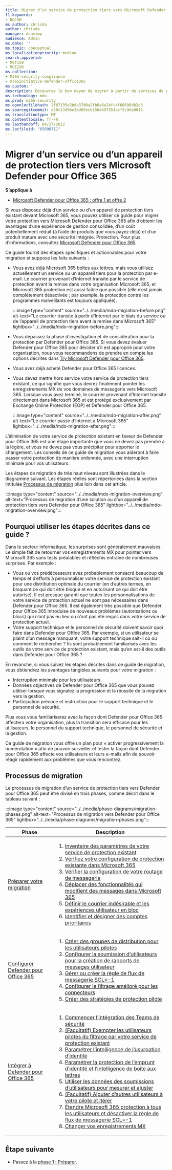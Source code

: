 ```yaml
---
title: Migrer d’un service de protection tiers vers Microsoft Defender pour Office 365
f1.keywords:
- NOCSH
ms.author: chrisda
author: chrisda
manager: dansimp
audience: Admin
ms.date: ''
ms.topic: conceptual
ms.localizationpriority: medium
search.appverid:
- MET150
- MOE150
ms.collection:
- M365-security-compliance
- m365initiative-defender-office365
ms.custom: ''
description: Découvrez le bon moyen de migrer à partir de services de protection tiers ou d’appareils tels que Google Postini, le pare-feu de courrier indésirable et de virus Barracuda ou Cisco IronPort pour Microsoft Defender pour Office 365 protection.
ms.technology: mdo
ms.prod: m365-security
ms.openlocfilehash: 2f67135e2b8a3700a2fb6a6e24fc4f66696db2e3
ms.sourcegitcommit: e50c13d9be3ed05ecb156d497551acf2c9da9015
ms.translationtype: MT
ms.contentlocale: fr-FR
ms.lasthandoff: 04/27/2022
ms.locfileid: "65098711"
---
```

# <a name="migrate-from-a-third-party-protection-service-or-device-to-microsoft-defender-for-office-365"></a>Migrer d’un service ou d’un appareil de protection tiers vers Microsoft Defender pour Office 365

**S’applique à**
- [Microsoft Defender pour Office 365 : offre 1 et offre 2](defender-for-office-365.md)

Si vous disposez déjà d’un service ou d’un appareil de protection tiers existant devant Microsoft 365, vous pouvez utiliser ce guide pour migrer votre protection vers Microsoft Defender pour Office 365 afin d’obtenir les avantages d’une expérience de gestion consolidée, d’un coût potentiellement réduit (à l’aide de produits que vous payez déjà) et d’un produit mature avec une sécurité intégrée.  Protection. Pour plus d’informations, consultez [Microsoft Defender pour Office 365](https://www.microsoft.com/security/business/threat-protection/office-365-defender).

Ce guide fournit des étapes spécifiques et actionnables pour votre migration et suppose les faits suivants :

- Vous avez déjà Microsoft 365 boîtes aux lettres, mais vous utilisez actuellement un service ou un appareil tiers pour la protection par e-mail. Le courrier provenant d’Internet transite par le service de protection avant la remise dans votre organisation Microsoft 365, et Microsoft 365 protection est aussi faible que possible (elle n’est jamais complètement désactivée ; par exemple, la protection contre les programmes malveillants est toujours appliquée).

  :::image type="content" source="../../media/mdo-migration-before.png" alt-text="Le courrier transite à partir d’Internet par le biais du service ou de l’appareil de protection tiers avant la remise dans Microsoft 365" lightbox="../../media/mdo-migration-before.png":::

- Vous dépassez la phase d’investigation et de considération pour la protection par Defender pour Office 365. Si vous devez évaluer Defender pour Office 365 pour décider s’il est approprié pour votre organisation, nous vous recommandons de prendre en compte les options décrites dans [Try Microsoft Defender pour Office 365](try-microsoft-defender-for-office-365.md).

- Vous avez déjà acheté Defender pour Office 365 licences.

- Vous devez mettre hors service votre service de protection tiers existant, ce qui signifie que vous devrez finalement pointer les enregistrements MX de vos domaines de messagerie vers Microsoft 365. Lorsque vous avez terminé, le courrier provenant d’Internet transite directement dans Microsoft 365 et est protégé exclusivement par Exchange Online Protection (EOP) et Defender pour Office 365.

  :::image type="content" source="../../media/mdo-migration-after.png" alt-text="Le courrier passe d’Internet à Microsoft 365" lightbox="../../media/mdo-migration-after.png":::

L’élimination de votre service de protection existant en faveur de Defender pour Office 365 est une étape importante que vous ne devez pas prendre à la légère, et vous ne devez pas vous précipiter pour apporter le changement. Les conseils de ce guide de migration vous aideront à faire passer votre protection de manière ordonnée, avec une interruption minimale pour vos utilisateurs.

Les étapes de migration de très haut niveau sont illustrées dans le diagramme suivant. Les étapes réelles sont répertoriées dans la section intitulée [Processus de migration](#the-migration-process) plus loin dans cet article.

:::image type="content" source="../../media/mdo-migration-overview.png" alt-text="Processus de migration d’une solution ou d’un appareil de protection tiers vers Defender pour Office 365" lightbox="../../media/mdo-migration-overview.png":::

## <a name="why-use-the-steps-in-this-guide"></a>Pourquoi utiliser les étapes décrites dans ce guide ?

Dans le secteur informatique, les surprises sont généralement mauvaises. Le simple fait de retourner vos enregistrements MX pour pointer vers Microsoft 365 sans tests préalables et réfléchis entraîne de nombreuses surprises. Par exemple :

- Vous ou vos prédécesseurs avez probablement consacré beaucoup de temps et d’efforts à personnaliser votre service de protection existant pour une distribution optimale du courrier (en d’autres termes, en bloquant ce qui doit être bloqué et en autorisant ce qui doit être autorisé). Il est presque garanti que toutes les personnalisations de votre service de protection actuel ne sont pas nécessaires dans Defender pour Office 365. Il est également très possible que Defender pour Office 365 introduise de nouveaux problèmes (autorisations ou blocs) qui n’ont pas eu lieu ou n’ont pas été requis dans votre service de protection actuel.
- Votre support technique et le personnel de sécurité doivent savoir quoi faire dans Defender pour Office 365. Par exemple, si un utilisateur se plaint d’un message manquant, votre support technique sait-il où ou comment le rechercher ? Ils sont probablement familiarisés avec les outils de votre service de protection existant, mais qu’en est-il des outils dans Defender pour Office 365 ?

En revanche, si vous suivez les étapes décrites dans ce guide de migration, vous obtiendrez les avantages tangibles suivants pour votre migration :

- Interruption minimale pour les utilisateurs.
- Données objectives de Defender pour Office 365 que vous pouvez utiliser lorsque vous signalez la progression et la réussite de la migration vers la gestion.
- Participation précoce et instruction pour le support technique et le personnel de sécurité.

Plus vous vous familiariserez avec la façon dont Defender pour Office 365 affectera votre organisation, plus la transition sera efficace pour les utilisateurs, le personnel du support technique, le personnel de sécurité et la gestion.

Ce guide de migration vous offre un plan pour « activer progressivement la numérotation » afin de pouvoir surveiller et tester la façon dont Defender pour Office 365 affecte vos utilisateurs et leurs e-mails afin de pouvoir réagir rapidement aux problèmes que vous rencontrez.

## <a name="the-migration-process"></a>Processus de migration

Le processus de migration d’un service de protection tiers vers Defender pour Office 365 peut être divisé en trois phases, comme décrit dans le tableau suivant :

:::image type="content" source="../../media/phase-diagrams/migration-phases.png" alt-text="Processus de migration vers Defender pour Office 365" lightbox="../../media/phase-diagrams/migration-phases.png":::

|Phase|Description|
|---|---|
|[Préparer votre migration](migrate-to-defender-for-office-365-prepare.md)|<ol><li>[Inventaire des paramètres de votre service de protection existant](migrate-to-defender-for-office-365-prepare.md#inventory-the-settings-at-your-existing-protection-service)</li><li>[Vérifiez votre configuration de protection existante dans Microsoft 365](migrate-to-defender-for-office-365-prepare.md#check-your-existing-protection-configuration-in-microsoft-365)</li><li>[Vérifier la configuration de votre routage de messagerie](migrate-to-defender-for-office-365-prepare.md#check-your-mail-routing-configuration)</li><li>[Déplacer des fonctionnalités qui modifient des messages dans Microsoft 365](migrate-to-defender-for-office-365-prepare.md#move-features-that-modify-messages-into-microsoft-365)</li><li>[Définir le courrier indésirable et les expériences utilisateur en bloc](migrate-to-defender-for-office-365-prepare.md#define-spam-and-bulk-user-experiences)</li><li>[Identifier et désigner des comptes prioritaires](migrate-to-defender-for-office-365-prepare.md#identify-and-designate-priority-accounts)</li></ol>|
|[Configurer Defender pour Office 365](migrate-to-defender-for-office-365-setup.md)|<ol><li>[Créer des groupes de distribution pour les utilisateurs pilotes](migrate-to-defender-for-office-365-setup.md#step-1-create-distribution-groups-for-pilot-users)</li><li>[Configurer la soumission d’utilisateurs pour la création de rapports de messages utilisateur](migrate-to-defender-for-office-365-setup.md#step-2-configure-user-submission-for-user-message-reporting)</li><li>[Gérer ou créer la règle de flux de messagerie SCL=-1](migrate-to-defender-for-office-365-setup.md#step-3-maintain-or-create-the-scl-1-mail-flow-rule)</li><li>[Configurer le filtrage amélioré pour les connecteurs](migrate-to-defender-for-office-365-setup.md#step-4-configure-enhanced-filtering-for-connectors)</li><li>[Créer des stratégies de protection pilote](migrate-to-defender-for-office-365-setup.md#step-5-create-pilot-protection-policies)</li></ol>|
|[Intégrer à Defender pour Office 365](migrate-to-defender-for-office-365-onboard.md)|<ol><li>[Commencer l’intégration des Teams de sécurité](migrate-to-defender-for-office-365-onboard.md#step-1-begin-onboarding-security-teams)</li><li>[(Facultatif) Exempter les utilisateurs pilotes du filtrage par votre service de protection existant](migrate-to-defender-for-office-365-onboard.md#step-2-optional-exempt-pilot-users-from-filtering-by-your-existing-protection-service)</li><li>[Paramétrer l’intelligence de l’usurpation d’identité](migrate-to-defender-for-office-365-onboard.md#step-3-tune-spoof-intelligence)</li><li>[Paramétrer la protection de l’emprunt d’identité et l’intelligence de boîte aux lettres](migrate-to-defender-for-office-365-onboard.md#step-4-tune-impersonation-protection-and-mailbox-intelligence)</li><li>[Utiliser les données des soumissions d’utilisateurs pour mesurer et ajuster](migrate-to-defender-for-office-365-onboard.md#step-5-use-data-from-user-submissions-to-measure-and-adjust)</li><li>[(Facultatif) Ajouter d’autres utilisateurs à votre pilote et itérer](migrate-to-defender-for-office-365-onboard.md#step-6-optional-add-more-users-to-your-pilot-and-iterate)</li><li>[Étendre Microsoft 365 protection à tous les utilisateurs et désactiver la règle de flux de messagerie SCL=-1](migrate-to-defender-for-office-365-onboard.md#step-7-extend-microsoft-365-protection-to-all-users-and-turn-off-the-scl-1-mail-flow-rule)</li><li>[Changer vos enregistrements MX](migrate-to-defender-for-office-365-onboard.md#step-8-switch-your-mx-records)</li></ol>|

## <a name="next-step"></a>Étape suivante

- Passez à la [phase 1 : Préparer](migrate-to-defender-for-office-365-prepare.md).

